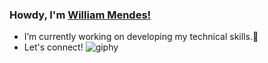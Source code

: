 

### Howdy, I'm [William Mendes!](https://www.linkedin.com/in/william-mendes-654130144/)

- I’m currently working on developing my technical skills.🔭
- Let's connect!
![giphy](https://user-images.githubusercontent.com/70758675/146445303-7242a7ea-4b7f-45e4-b5b8-542479e99092.gif)

